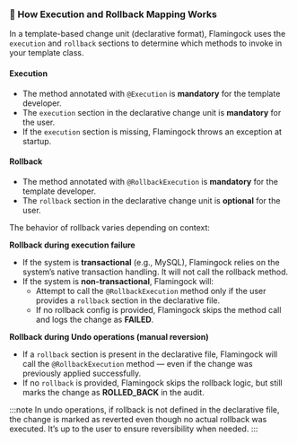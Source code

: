 
### :small_blue_diamond: How Execution and Rollback Mapping Works

In a template-based change unit (declarative format), Flamingock uses the `execution` and `rollback` sections to determine which methods to invoke in your template class.

#### Execution

- The method annotated with `@Execution` is **mandatory** for the template developer.
- The `execution` section in the declarative change unit is **mandatory** for the user.
- If the `execution` section is missing, Flamingock throws an exception at startup.

#### Rollback

- The method annotated with `@RollbackExecution` is **mandatory** for the template developer.
- The `rollback` section in the declarative change unit is **optional** for the user.

The behavior of rollback varies depending on context:

**Rollback during execution failure**

- If the system is **transactional** (e.g., MySQL), Flamingock relies on the system’s native transaction handling. It will not call the rollback method.
- If the system is **non-transactional**, Flamingock will:
  - Attempt to call the `@RollbackExecution` method only if the user provides a `rollback` section in the declarative file.
  - If no rollback config is provided, Flamingock skips the method call and logs the change as **FAILED**.

**Rollback during Undo operations (manual reversion)**

- If a `rollback` section is present in the declarative file, Flamingock will call the `@RollbackExecution` method — even if the change was previously applied successfully.
- If no `rollback` is provided, Flamingock skips the rollback logic, but still marks the change as **ROLLED_BACK** in the audit.

:::note 
In undo operations, if rollback is not defined in the declarative file, the change is marked as reverted even though no actual rollback was executed. It’s up to the user to ensure reversibility when needed.
:::